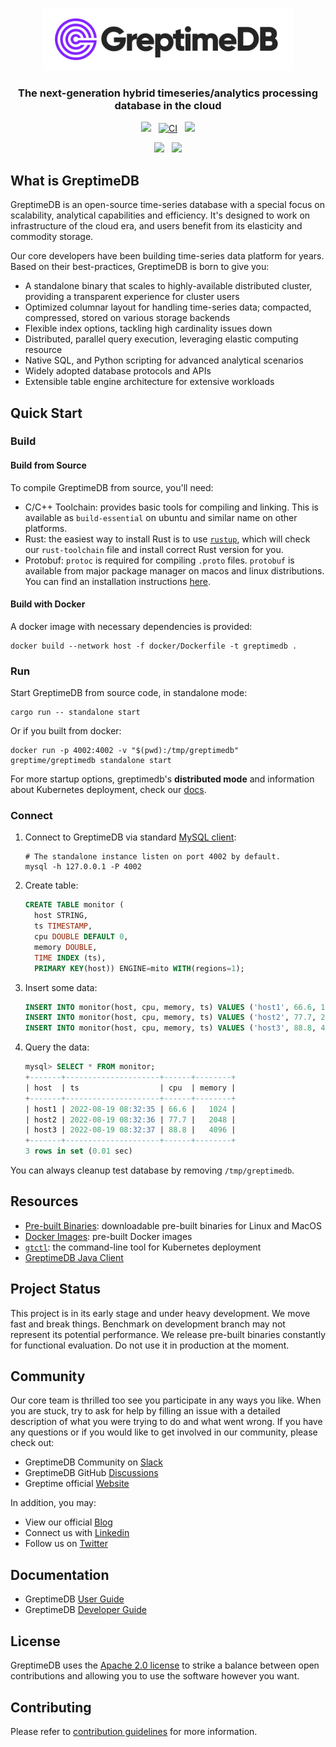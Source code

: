 <p align="center">
    <img src="/docs/logo-text-padding.png" alt="GreptimeDB Logo" width="400px"></img>
</p>

<h3 align="center">
    The next-generation hybrid timeseries/analytics processing database in the cloud
</h3>

<p align="center">
    <a href="https://codecov.io/gh/GrepTimeTeam/greptimedb"><img src="https://codecov.io/gh/GrepTimeTeam/greptimedb/branch/develop/graph/badge.svg?token=FITFDI3J3C"></img></a>
    &nbsp;
    <a href="https://github.com/GreptimeTeam/greptimedb/actions/workflows/develop.yml"><img src="https://github.com/GreptimeTeam/greptimedb/actions/workflows/develop.yml/badge.svg" alt="CI"></img></a>
    &nbsp;
    <a href="https://github.com/greptimeTeam/greptimedb/blob/develop/LICENSE"><img src="https://img.shields.io/github/license/greptimeTeam/greptimedb"></a>
</p>

<p align="center">
    <a href="https://twitter.com/greptime"><img src="https://img.shields.io/badge/twitter-follow_us-1d9bf0.svg"></a>
    &nbsp;
    <a href="https://www.linkedin.com/company/greptime/"><img src="https://img.shields.io/badge/linkedin-connect_with_us-0a66c2.svg"></a>
</p>

## What is GreptimeDB

GreptimeDB is an open-source time-series database with a special focus on
scalability, analytical capabilities and efficiency. It's designed to work on
infrastructure of the cloud era, and users benefit from its elasticity and commodity
storage.

Our core developers have been building time-series data platform
for years. Based on their best-practices, GreptimeDB is born to give you:

- A standalone binary that scales to highly-available distributed cluster, providing a transparent experience for cluster users
- Optimized columnar layout for handling time-series data; compacted, compressed, stored on various storage backends
- Flexible index options, tackling high cardinality issues down
- Distributed, parallel query execution, leveraging elastic computing resource
- Native SQL, and Python scripting for advanced analytical scenarios
- Widely adopted database protocols and APIs
- Extensible table engine architecture for extensive workloads

## Quick Start

### Build

#### Build from Source

To compile GreptimeDB from source, you'll need:

- C/C++ Toolchain: provides basic tools for compiling and linking. This is
  available as `build-essential` on ubuntu and similar name on other platforms.
- Rust: the easiest way to install Rust is to use
  [`rustup`](https://rustup.rs/), which will check our `rust-toolchain` file and
  install correct Rust version for you.
- Protobuf: `protoc` is required for compiling `.proto` files. `protobuf` is
  available from major package manager on macos and linux distributions. You can
  find an installation instructions
  [here](https://grpc.io/docs/protoc-installation/).

#### Build with Docker

A docker image with necessary dependencies is provided:

```
docker build --network host -f docker/Dockerfile -t greptimedb .
```

### Run

Start GreptimeDB from source code, in standalone mode:

```
cargo run -- standalone start
```

Or if you built from docker:

```
docker run -p 4002:4002 -v "$(pwd):/tmp/greptimedb" greptime/greptimedb standalone start
```

For more startup options, greptimedb's **distributed mode** and information
about Kubernetes deployment, check our [docs](https://greptime.com/docs).

### Connect

1. Connect to GreptimeDB via standard [MySQL
   client](https://dev.mysql.com/downloads/mysql/):

   ```
   # The standalone instance listen on port 4002 by default.
   mysql -h 127.0.0.1 -P 4002
   ```

2. Create table:

   ```SQL
   CREATE TABLE monitor (
     host STRING,
     ts TIMESTAMP,
     cpu DOUBLE DEFAULT 0,
     memory DOUBLE,
     TIME INDEX (ts),
     PRIMARY KEY(host)) ENGINE=mito WITH(regions=1);
   ```

3. Insert some data:

   ```SQL
   INSERT INTO monitor(host, cpu, memory, ts) VALUES ('host1', 66.6, 1024, 1660897955000);
   INSERT INTO monitor(host, cpu, memory, ts) VALUES ('host2', 77.7, 2048, 1660897956000);
   INSERT INTO monitor(host, cpu, memory, ts) VALUES ('host3', 88.8, 4096, 1660897957000);
   ```

4. Query the data:

   ```SQL
   mysql> SELECT * FROM monitor;
   +-------+---------------------+------+--------+
   | host  | ts                  | cpu  | memory |
   +-------+---------------------+------+--------+
   | host1 | 2022-08-19 08:32:35 | 66.6 |   1024 |
   | host2 | 2022-08-19 08:32:36 | 77.7 |   2048 |
   | host3 | 2022-08-19 08:32:37 | 88.8 |   4096 |
   +-------+---------------------+------+--------+
   3 rows in set (0.01 sec)
   ```

You can always cleanup test database by removing `/tmp/greptimedb`.

## Resources

- [Pre-built Binaries](https://github.com/GreptimeTeam/greptimedb/releases):
  downloadable pre-built binaries for Linux and MacOS
- [Docker Images](https://hub.docker.com/r/greptime/greptimedb): pre-built
  Docker images
- [`gtctl`](https://github.com/GreptimeTeam/gtctl): the command-line tool for
  Kubernetes deployment
- [GreptimeDB Java
  Client](https://github.com/GreptimeTeam/greptimedb-client-java)

## Project Status

This project is in its early stage and under heavy development. We move fast and
break things. Benchmark on development branch may not represent its potential
performance. We release pre-built binaries constantly for functional
evaluation. Do not use it in production at the moment.

## Community

Our core team is thrilled too see you participate in any ways you like. When you are stuck, try to
ask for help by filling an issue with a detailed description of what you were trying to do
and what went wrong. If you have any questions or if you would like to get involved in our
community, please check out:

- GreptimeDB Community on [Slack](https://greptime.com/slack)
- GreptimeDB GitHub [Discussions](https://github.com/GreptimeTeam/greptimedb/discussions)
- Greptime official [Website](https://greptime.com)

In addition, you may:

- View our official [Blog](https://greptime.com/blog)
- Connect us with [Linkedin](https://www.linkedin.com/company/greptime/)
- Follow us on [Twitter](https://twitter.com/greptime)

## Documentation

- GreptimeDB [User Guide](https://docs.greptime.com/user-guide/concepts.html)
- GreptimeDB [Developer
  Guide](https://docs.greptime.com/developer-guide/overview.html)

## License

GreptimeDB uses the [Apache 2.0 license][1] to strike a balance between
open contributions and allowing you to use the software however you want.

[1]: <https://github.com/greptimeTeam/greptimedb/blob/develop/LICENSE>

## Contributing

Please refer to [contribution guidelines](CONTRIBUTING.md) for more information.
